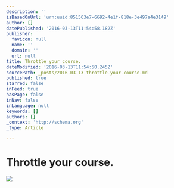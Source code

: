 ```yaml
---
description: ''
isBasedOnUrl: 'urn:uuid:851563e7-6692-4e1f-818e-3e497a4e3149'
author: []
datePublished: '2016-03-13T11:54:58.182Z'
publisher:
  favicon: null
  name: ''
  domain: ''
  url: null
title: Throttle your course.
dateModified: '2016-03-13T11:54:50.245Z'
sourcePath: _posts/2016-03-13-throttle-your-course.md
published: true
starred: false
inFeed: true
hasPage: false
inNav: false
inLanguage: null
keywords: []
authors: []
_context: 'http://schema.org'
_type: Article

---
```

# Throttle your course.
![](https://the-grid-user-content.s3-us-west-2.amazonaws.com/d361c99b-f9ff-4eb4-a4d2-c3cdb92a7cc5.png)